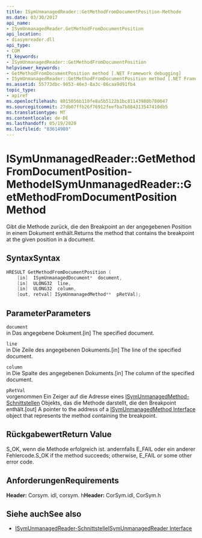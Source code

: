 ```yaml
---
title: ISymUnmanagedReader::GetMethodFromDocumentPosition-Methode
ms.date: 03/30/2017
api_name:
- ISymUnmanagedReader.GetMethodFromDocumentPosition
api_location:
- diasymreader.dll
api_type:
- COM
f1_keywords:
- ISymUnmanagedReader::GetMethodFromDocumentPosition
helpviewer_keywords:
- GetMethodFromDocumentPosition method [.NET Framework debugging]
- ISymUnmanagedReader::GetMethodFromDocumentPosition method [.NET Framework debugging]
ms.assetid: 55773dbc-9053-46e3-8a3c-86caa9d91fb4
topic_type:
- apiref
ms.openlocfilehash: 8015056b110fe8a5b5122b1bc81143980b780047
ms.sourcegitcommit: 27db07ffb26f76912feefba7b884313547410db5
ms.translationtype: MT
ms.contentlocale: de-DE
ms.lasthandoff: 05/19/2020
ms.locfileid: "83614980"
---
```

# <a name="isymunmanagedreadergetmethodfromdocumentposition-method"></a><span data-ttu-id="d7b4c-102">ISymUnmanagedReader::GetMethodFromDocumentPosition-Methode</span><span class="sxs-lookup"><span data-stu-id="d7b4c-102">ISymUnmanagedReader::GetMethodFromDocumentPosition Method</span></span>
<span data-ttu-id="d7b4c-103">Gibt die Methode zurück, die den Breakpoint an der angegebenen Position in einem Dokument enthält.</span><span class="sxs-lookup"><span data-stu-id="d7b4c-103">Returns the method that contains the breakpoint at the given position in a document.</span></span>  
  
## <a name="syntax"></a><span data-ttu-id="d7b4c-104">Syntax</span><span class="sxs-lookup"><span data-stu-id="d7b4c-104">Syntax</span></span>  
  
```cpp  
HRESULT GetMethodFromDocumentPosition (  
    [in]  ISymUnmanagedDocument*  document,  
    [in]  ULONG32  line,  
    [in]  ULONG32  column,  
    [out, retval] ISymUnmanagedMethod**  pRetVal);  
```  
  
## <a name="parameters"></a><span data-ttu-id="d7b4c-105">Parameter</span><span class="sxs-lookup"><span data-stu-id="d7b4c-105">Parameters</span></span>  
 `document`  
 <span data-ttu-id="d7b4c-106">in Das angegebene Dokument.</span><span class="sxs-lookup"><span data-stu-id="d7b4c-106">[in] The specified document.</span></span>  
  
 `line`  
 <span data-ttu-id="d7b4c-107">in Die Zeile des angegebenen Dokuments.</span><span class="sxs-lookup"><span data-stu-id="d7b4c-107">[in] The line of the specified document.</span></span>  
  
 `column`  
 <span data-ttu-id="d7b4c-108">in Die Spalte des angegebenen Dokuments.</span><span class="sxs-lookup"><span data-stu-id="d7b4c-108">[in] The column of the specified document.</span></span>  
  
 `pRetVal`  
 <span data-ttu-id="d7b4c-109">vorgenommen Ein Zeiger auf die Adresse eines [ISymUnmanagedMethod-Schnittstellen](isymunmanagedmethod-interface.md) Objekts, das die Methode darstellt, die den Breakpoint enthält.</span><span class="sxs-lookup"><span data-stu-id="d7b4c-109">[out] A pointer to the address of a [ISymUnmanagedMethod Interface](isymunmanagedmethod-interface.md) object that represents the method containing the breakpoint.</span></span>  
  
## <a name="return-value"></a><span data-ttu-id="d7b4c-110">Rückgabewert</span><span class="sxs-lookup"><span data-stu-id="d7b4c-110">Return Value</span></span>  
 <span data-ttu-id="d7b4c-111">S_OK, wenn die Methode erfolgreich ist. andernfalls E_FAIL oder ein anderer Fehlercode.</span><span class="sxs-lookup"><span data-stu-id="d7b4c-111">S_OK if the method succeeds; otherwise, E_FAIL or some other error code.</span></span>  
  
## <a name="requirements"></a><span data-ttu-id="d7b4c-112">Anforderungen</span><span class="sxs-lookup"><span data-stu-id="d7b4c-112">Requirements</span></span>  
 <span data-ttu-id="d7b4c-113">**Header:** Corsym. idl, corsym. h</span><span class="sxs-lookup"><span data-stu-id="d7b4c-113">**Header:** CorSym.idl, CorSym.h</span></span>  
  
## <a name="see-also"></a><span data-ttu-id="d7b4c-114">Siehe auch</span><span class="sxs-lookup"><span data-stu-id="d7b4c-114">See also</span></span>

- [<span data-ttu-id="d7b4c-115">ISymUnmanagedReader-Schnittstelle</span><span class="sxs-lookup"><span data-stu-id="d7b4c-115">ISymUnmanagedReader Interface</span></span>](isymunmanagedreader-interface.md)
